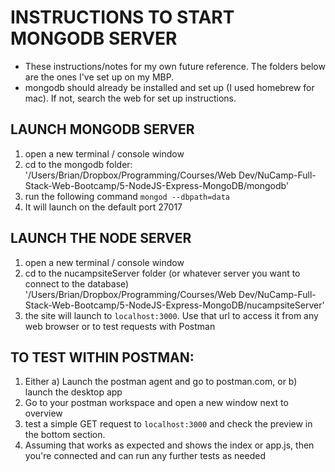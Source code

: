 # INSTRUCTIONS TO START MONGODB SERVER

- These instructions/notes for my own future reference.  The folders below are the ones I've set up on my MBP.
- mongodb should already be installed and set up (I used homebrew for mac).  If not, search the web for set up instructions.

## LAUNCH MONGODB SERVER
1. open a new terminal / console window
2. cd to the mongodb folder:
'/Users/Brian/Dropbox/Programming/Courses/Web Dev/NuCamp-Full-Stack-Web-Bootcamp/5-NodeJS-Express-MongoDB/mongodb'
3. run the following command
`mongod --dbpath=data`
4. It will launch on the default port 27017

## LAUNCH THE NODE SERVER
1. open a new terminal / console window
2. cd to the nucampsiteServer folder (or whatever server you want to connect to the database)
'/Users/Brian/Dropbox/Programming/Courses/Web Dev/NuCamp-Full-Stack-Web-Bootcamp/5-NodeJS-Express-MongoDB/nucampsiteServer'
3. the site will launch to `localhost:3000`.  Use that url to access it from any web browser or to test requests with Postman

## TO TEST WITHIN POSTMAN:
1. Either a) Launch the postman agent and go to postman.com, or b) launch the desktop app
2. Go to your postman workspace and open a new window next to overview
3. test a simple GET request to `localhost:3000` and check the preview in the bottom section.  
4. Assuming that works as expected and shows the index or app.js, then you're connected and can run any further tests as needed
